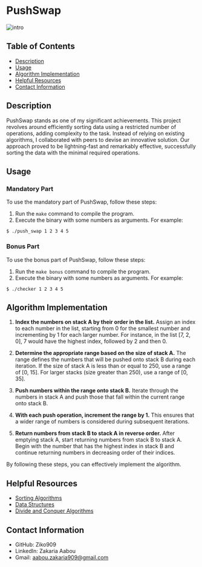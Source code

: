 # PushSwap

![intro](pushswap.gif)

## Table of Contents

- [Description](#description)
- [Usage](#usage)
- [Algorithm Implementation](#algorithm-implementation)
- [Helpful Resources](#helpful-resources)
- [Contact Information](#contact-information)

## Description

PushSwap stands as one of my significant achievements. This project revolves around efficiently sorting data using a restricted number of operations, adding complexity to the task. Instead of relying on existing algorithms, I collaborated with peers to devise an innovative solution. Our approach proved to be lightning-fast and remarkably effective, successfully sorting the data with the minimal required operations.

## Usage

### Mandatory Part

To use the mandatory part of PushSwap, follow these steps:

1. Run the `make` command to compile the program.
2. Execute the binary with some numbers as arguments. For example:

```
$ ./push_swap 1 2 3 4 5
```

### Bonus Part

To use the bonus part of PushSwap, follow these steps:

1. Run the `make bonus` command to compile the program.
2. Execute the binary with some numbers as arguments. For example:

```
$ ./checker 1 2 3 4 5 
```

## Algorithm Implementation

1. **Index the numbers on stack A by their order in the list.** Assign an index to each number in the list, starting from 0 for the smallest number and incrementing by 1 for each larger number. For instance, in the list [7, 2, 0], 7 would have the highest index, followed by 2 and then 0.

2. **Determine the appropriate range based on the size of stack A.** The range defines the numbers that will be pushed onto stack B during each iteration. If the size of stack A is less than or equal to 250, use a range of [0, 15]. For larger stacks (size greater than 250), use a range of [0, 35].

3. **Push numbers within the range onto stack B.** Iterate through the numbers in stack A and push those that fall within the current range onto stack B.

4. **With each push operation, increment the range by 1.** This ensures that a wider range of numbers is considered during subsequent iterations.

5. **Return numbers from stack B to stack A in reverse order.** After emptying stack A, start returning numbers from stack B to stack A. Begin with the number that has the highest index in stack B and continue returning numbers in decreasing order of their indices.

By following these steps, you can effectively implement the algorithm.

## Helpful Resources

- [Sorting Algorithms](https://en.wikipedia.org/wiki/Sorting_algorithm)
- [Data Structures](https://en.wikipedia.org/wiki/Data_structure)
- [Divide and Conquer Algorithms](https://en.wikipedia.org/wiki/Divide_and_conquer_algorithm)

## Contact Information

- GitHub: Ziko909
- LinkedIn: Zakaria Aabou
- Gmail: aabou.zakaria909@gmail.com
